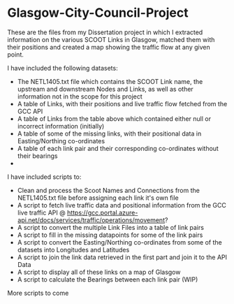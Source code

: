# Glasgow-City-Council-Project

These are the files from my Dissertation project in which I extracted information on the various SCOOT Links in Glasgow, 
matched them with their positions and created a map showing the traffic flow at any given point.

I have included the following datasets:
- The NETL1405.txt file which contains the SCOOT Link name, the upstream and downstream Nodes and Links, as well as other information not in the scope for this project
- A table of Links, with their positions and live traffic flow fetched from the GCC API
- A table of Links from the table above which contained either null or incorrect information (initially)
- A table of some of the missing links, with their positional data in Easting/Northing co-ordinates
- A table of each link pair and their corresponding co-ordinates without their bearings
- 
I have included scripts to:
- Clean and process the Scoot Names and Connections from the NETL1405.txt file before assigning each link it's own file
- A script to fetch live traffic data and positional information from the GCC live traffic API @ https://gcc.portal.azure-api.net/docs/services/traffic/operations/movement?
- A script to convert the multiple Link Files into a table of link pairs
- A script to fill in the missing datapoints for some of the link pairs
- A script to convert the Easting/Northing co-ordinates from some of the datasets into Longitudes and Latitudes
- A script to join the link data retrieved in the first part and join it to the API Data
- A script to display all of these links on a map of Glasgow
- A script to calculate the Bearings between each link pair (WIP)

More scripts to come
